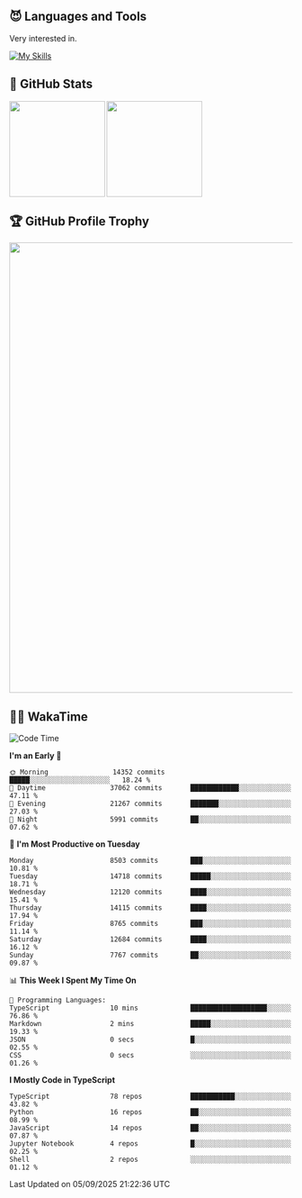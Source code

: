 <!-- # Hi there <img width="35" src="https://user-images.githubusercontent.com/50891407/148686885-0fefeb76-4cf6-473a-9e3e-889ce5513450.gif" /> I'm Yuta Ohira -->

<!-- ![alesion30](https://github.com/Alesion30/Alesion30/assets/50891407/5814fd76-9743-4cf8-89ff-b2be2fd49fb6) -->


<!--
[![Likes](https://badgen.org/img/zenn/alesion/likes?style=for-the-badge)](https://zenn.dev/alesion)
[![Followers](https://badgen.org/img/zenn/alesion/followers?style=for-the-badge)](https://zenn.dev/alesion)
[![Articles](https://badgen.org/img/zenn/alesion/articles?style=for-the-badge)](https://zenn.dev/alesion)
[![Books](https://badgen.org/img/zenn/alesion/books?style=for-the-badge)](https://zenn.dev/alesion?tab=books)
[![Scraps](https://badgen.org/img/zenn/alesion/scraps?style=for-the-badge)](https://zenn.dev/alesion?tab=scraps)

[![Contributions](https://badgen.org/img/qiita/alesion30/contributions?style=for-the-badge)](https://qiita.com/alesion30)
[![Followers](https://badgen.org/img/qiita/alesion30/followers?style=for-the-badge)](https://qiita.com/alesion30)
[![Articles](https://badgen.org/img/qiita/alesion30/articles?style=for-the-badge)](https://qiita.com/alesion30)
-->

<!-- <p align="left"> -->
  <!-- GitHub -->
<!--   <a href="https://github.com/alesion30/alesion30/">
    <img src="https://komarev.com/ghpvc/?username=alesion30" alt="alesion30" />
  </a>
  <a href="https://github.com/alesion30">
    <img height="20" src="https://img.shields.io/github/followers/alesion30?label=follow&logo=github&style=flat" />
  </a> -->
  <!-- Zenn -->
<!--   <a href="https://zenn.dev/alesion">
    <img src="https://zenn.badge.nikaera.com/s/alesion/likes?style=flat" alt="alesion likes" />
  </a>
  <a href="https://zenn.dev/alesion/articles">
    <img src="https://zenn.badge.nikaera.com/s/alesion/articles?style=flat" alt="alesion articles" />
  </a>
  <a href="https://zenn.dev/alesion/followers">
    <img src="https://zenn.badge.nikaera.com/s/alesion/followers?style=flat" alt="alesion followers" />
  </a>
  <a href="https://zenn.dev/alesion/books">
    <img src="https://zenn.badge.nikaera.com/s/alesion/books?style=flat" alt="alesion books" />
  </a>
  <a href="https://zenn.dev/alesion/scraps">
    <img src="https://zenn.badge.nikaera.com/s/alesion/scraps?style=flat" alt="alesion scraps" />
  </a> -->
  <!-- qiita -->
<!--   <a href="http://qiita.com/Alesion30">
    <img height="20" src="https://qiita-badge.apiapi.app/s/Alesion30/posts.svg" />
  </a>
    <img height="20" src="https://qiita-badge.apiapi.app/s/Alesion30/contributions.svg" />
  </a> -->
<!-- </p> -->

## 😈 Languages and Tools

Very interested in.

[![My Skills](https://skillicons.dev/icons?i=react,nextjs,typescript,flutter,firebase)](https://skillicons.dev)

<!-- I can handle a few others. -->

<!-- [![My Skills](https://skillicons.dev/icons?i=javascript,vue,nuxt,redux,electron,express,nodejs,deno,dart,python,flask,php,laravel,wordpress,go,rust,html,css,sass,tailwind,bootstrap,webpack,supabase,aws,dynamodb,mysql,figma,xd,vscode,latex)](https://skillicons.dev) -->

## 💎 GitHub Stats

<div>
  <img height="170" align="left" src="https://github-readme-stats.vercel.app/api?username=Alesion30&count_private=true&show_icons=true&title_color=81A1C1&text_color=ECEFF4&bg_color=2E3440&icon_color=D8DEE9&border_radius=10" />
  <img height="170" src="https://github-readme-stats.vercel.app/api/top-langs/?username=Alesion30&langs_count=8&layout=compact&title_color=81A1C1&text_color=ECEFF4&bg_color=2E3440&icon_color=D8DEE9&border_radius=10" />
</div>


## 🏆 GitHub Profile Trophy

<img width="800" src="https://github-profile-trophy.vercel.app/?username=Alesion30&theme=nord&no-frame=true"/>


## 🧑‍💻 WakaTime

<!--START_SECTION:waka-->
![Code Time](http://img.shields.io/badge/Code%20Time-4%2C983%20hrs%2059%20mins-blue)

**I'm an Early 🐤** 

```text
🌞 Morning                14352 commits       █████░░░░░░░░░░░░░░░░░░░░   18.24 % 
🌆 Daytime                37062 commits       ████████████░░░░░░░░░░░░░   47.11 % 
🌃 Evening                21267 commits       ███████░░░░░░░░░░░░░░░░░░   27.03 % 
🌙 Night                  5991 commits        ██░░░░░░░░░░░░░░░░░░░░░░░   07.62 % 
```
📅 **I'm Most Productive on Tuesday** 

```text
Monday                   8503 commits        ███░░░░░░░░░░░░░░░░░░░░░░   10.81 % 
Tuesday                  14718 commits       █████░░░░░░░░░░░░░░░░░░░░   18.71 % 
Wednesday                12120 commits       ████░░░░░░░░░░░░░░░░░░░░░   15.41 % 
Thursday                 14115 commits       ████░░░░░░░░░░░░░░░░░░░░░   17.94 % 
Friday                   8765 commits        ███░░░░░░░░░░░░░░░░░░░░░░   11.14 % 
Saturday                 12684 commits       ████░░░░░░░░░░░░░░░░░░░░░   16.12 % 
Sunday                   7767 commits        ██░░░░░░░░░░░░░░░░░░░░░░░   09.87 % 
```


📊 **This Week I Spent My Time On** 

```text
💬 Programming Languages: 
TypeScript               10 mins             ███████████████████░░░░░░   76.86 % 
Markdown                 2 mins              █████░░░░░░░░░░░░░░░░░░░░   19.33 % 
JSON                     0 secs              █░░░░░░░░░░░░░░░░░░░░░░░░   02.55 % 
CSS                      0 secs              ░░░░░░░░░░░░░░░░░░░░░░░░░   01.26 % 
```

**I Mostly Code in TypeScript** 

```text
TypeScript               78 repos            ███████████░░░░░░░░░░░░░░   43.82 % 
Python                   16 repos            ██░░░░░░░░░░░░░░░░░░░░░░░   08.99 % 
JavaScript               14 repos            ██░░░░░░░░░░░░░░░░░░░░░░░   07.87 % 
Jupyter Notebook         4 repos             █░░░░░░░░░░░░░░░░░░░░░░░░   02.25 % 
Shell                    2 repos             ░░░░░░░░░░░░░░░░░░░░░░░░░   01.12 % 
```




 Last Updated on 05/09/2025 21:22:36 UTC
<!--END_SECTION:waka-->
